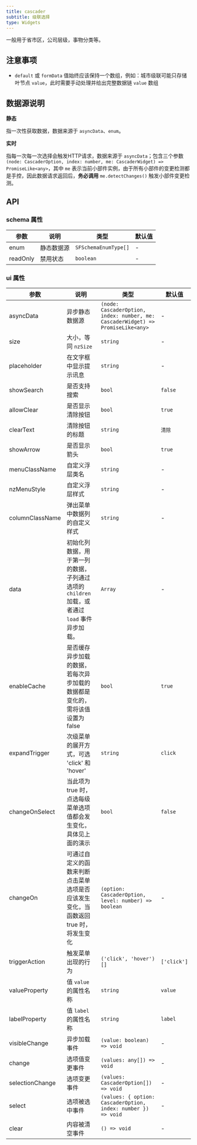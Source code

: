 ```yaml
---
title: cascader
subtitle: 级联选择
type: Widgets
---
```


一般用于省市区，公司层级，事物分类等。

## 注意事项

- `default` 或 `formData` 值始终应该保持一个数组，例如：城市级联可能只存储叶节点 `value`，此时需要手动处理并给出完整数据链 `value` 数组

## 数据源说明

**静态**

指一次性获取数据，数据来源于 `asyncData`、`enum`。

**实时**

指每一次每一次选择会触发HTTP请求，数据来源于 `asyncData`；包含三个参数 `(node: CascaderOption, index: number, me: CascaderWidget) => PromiseLike<any>`，其中 `me` 表示当前小部件实例，由于所有小部件的变更检测都是手控，因此数据请求返回后，**务必调用** `me.detectChanges()` 触发小部件变更检测。

## API

### schema 属性

参数 | 说明 | 类型 | 默认值
----|------|-----|------
enum | 静态数据源 | `SFSchemaEnumType[]` | -
readOnly | 禁用状态  | `boolean` | -

### ui 属性

参数 | 说明 | 类型 | 默认值
----|------|-----|------
asyncData | 异步静态数据源 | `(node: CascaderOption, index: number, me: CascaderWidget) => PromiseLike<any>` | -
size | 大小，等同 `nzSize` | `string` | -
placeholder | 在文字框中显示提示讯息 | `string` | -
showSearch | 是否支持搜索 | `bool` | `false`
allowClear | 是否显示清除按钮 | `bool` | `true`
clearText | 清除按钮的标题 | `string` | `清除`
showArrow | 是否显示箭头 | `bool` | `true`
menuClassName | 自定义浮层类名 | `string` | -
nzMenuStyle | 自定义浮层样式 | `string` | -
columnClassName | 弹出菜单中数据列的自定义样式 | `string` | -
data | 初始化列数据，用于第一列的数据，子列通过选项的 `children` 加载，或者通过 `load` 事件异步加载。 | `Array` | -
enableCache | 是否缓存异步加载的数据，若每次异步加载的数据都是变化的，需将该值设置为 false | `bool` | `true`
expandTrigger | 次级菜单的展开方式，可选 'click' 和 'hover' | `string` | `click`
changeOnSelect | 当此项为 true 时，点选每级菜单选项值都会发生变化，具体见上面的演示 | `bool` | `false`
changeOn | 可通过自定义的函数来判断点击菜单选项是否应该发生变化，当函数返回 true 时，将发生变化 | `(option: CascaderOption, level: number) => boolean` | -
triggerAction | 触发菜单出现的行为 | `('click', 'hover')[]` | `['click']`
valueProperty | 值 `value` 的属性名称 | `string` | `value`
labelProperty | 值 `label` 的属性名称 | `string` | `label`
visibleChange | 异步加载事件 | `(value: boolean) => void` | -
change | 选项值变更事件 | `(values: any[]) => void` | -
selectionChange | 选项变更事件 | `(values: CascaderOption[]) => void` | -
select | 选项被选中事件 | `(values: { option: CascaderOption, index: number }) => void` | -
clear | 内容被清空事件 | `() => void` | -
